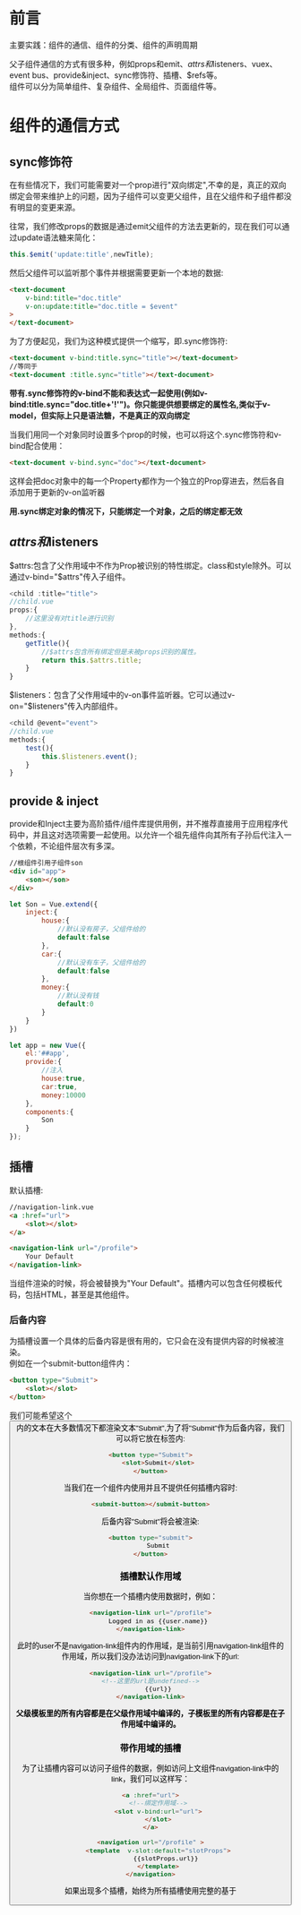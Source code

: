 # 前言
主要实践：组件的通信、组件的分类、组件的声明周期

父子组件通信的方式有很多种，例如props和emit、$attrs和$listeners、vuex、event bus、provide&inject、sync修饰符、插槽、$refs等。  
组件可以分为简单组件、复杂组件、全局组件、页面组件等。  

# 组件的通信方式
## sync修饰符 
在有些情况下，我们可能需要对一个prop进行"双向绑定",不幸的是，真正的双向绑定会带来维护上的问题，因为子组件可以变更父组件，且在父组件和子组件都没有明显的变更来源。

往常，我们修改props的数据是通过emit父组件的方法去更新的，现在我们可以通过update语法糖来简化：
```javascript
this.$emit('update:title',newTitle);
```
然后父组件可以监听那个事件并根据需要更新一个本地的数据:
```html
<text-document
    v-bind:title="doc.title"
    v-on:update:title="doc.title = $event"
>
</text-document>
```
为了方便起见，我们为这种模式提供一个缩写，即.sync修饰符:
```html
<text-document v-bind:title.sync="title"></text-document>
//等同于
<text-document :title.sync="title"></text-document>
```
**带有.sync修饰符的v-bind不能和表达式一起使用(例如v-bind:title.sync="doc.title+'!'")。你只能提供想要绑定的属性名,类似于v-model，但实际上只是语法糖，不是真正的双向绑定**

当我们用同一个对象同时设置多个prop的时候，也可以将这个.sync修饰符和v-bind配合使用：
```html
<text-document v-bind.sync="doc"></text-document>
```
这样会把doc对象中的每一个Property都作为一个独立的Prop穿进去，然后各自添加用于更新的v-on监听器

**用.sync绑定对象的情况下，只能绑定一个对象，之后的绑定都无效**

## $attrs和$listeners
$attrs:包含了父作用域中不作为Prop被识别的特性绑定。class和style除外。可以通过v-bind="$attrs"传入子组件。
```javascript
<child :title="title">
//child.vue
props:{
    //这里没有对title进行识别
},
methods:{
    getTitle(){
        //$attrs包含所有绑定但是未被props识别的属性。
        return this.$attrs.title;
    }
}
```
$listeners：包含了父作用域中的v-on事件监听器。它可以通过v-on="$listeners"传入内部组件。
```javascript
<child @event="event">
//child.vue
methods:{
    test(){
        this.$listeners.event();
    }
}

```

## provide & inject
provide和Inject主要为高阶插件/组件库提供用例，并不推荐直接用于应用程序代码中，并且这对选项需要一起使用。以允许一个祖先组件向其所有子孙后代注入一个依赖，不论组件层次有多深。
```html
//根组件引用子组件son
<div id="app">
    <son></son>
</div>
```
```javascript
let Son = Vue.extend({
    inject:{
        house:{
            //默认没有房子，父组件给的
            default:false
        },
        car:{
            //默认没有车子，父组件给的
            default:false
        },
        money:{
            //默认没有钱
            default:0
        }
    }
})

let app = new Vue({
    el:'##app',
    provide:{
        //注入
        house:true,
        car:true,
        money:10000
    },
    components:{
        Son
    }
});


```

## 插槽
默认插槽:
```html
//navigation-link.vue
<a :href="url">
    <slot></slot>
</a>
```
```html
<navigation-link url="/profile">
    Your Default
</navigation-link>
```
当组件渲染的时候，<slot>将会被替换为"Your Default"。插槽内可以包含任何模板代码，包括HTML，甚至是其他组件。

### 后备内容
为插槽设置一个具体的后备内容是很有用的，它只会在没有提供内容的时候被渲染。  
例如在一个submit-button组件内：
```html
<button type="Submit">
    <slot></slot>
</button>
```
我们可能希望这个<button>内的文本在大多数情况下都渲染文本"Submit",为了将"Submit"作为后备内容，我们可以将它放在<slot>标签内:
```html
<button type="Submit">
    <slot>Submit</slot>
</button>
```
当我们在一个组件内使用<submit-button>并且不提供任何插槽内容时:
```html
<submit-button></submit-button>
```
后备内容"Submit"将会被渲染:
```html
<button type="submit">
    Submit
</button>
```

### 插槽默认作用域
当你想在一个插槽内使用数据时，例如：
```html
<navigation-link url="/profile">
    Logged in as {{user.name}}
</navigation-link>
```
此时的user不是navigation-link组件内的作用域，是当前引用navigation-link组件的作用域，所以我们没办法访问到navigation-link下的url:
```html
<navigation-link url="/profile">
<!--这里的url是undefined-->
    {{url}}
</navigation-link>
```
**父级模板里的所有内容都是在父级作用域中编译的，子模板里的所有内容都是在子作用域中编译的。**

### 带作用域的插槽
为了让插槽内容可以访问子组件的数据，例如访问上文组件navigation-link中的link，我们可以这样写：
```html
<a :href="url">
    <!--绑定作用域-->
    <slot v-bind:url="url">
    </slot>
</a>
```
```html
<navigation url="/profile" >
    <template  v-slot:default="slotProps">
        {{slotProps.url}}
    </template>
</navigation>
```
如果出现多个插槽，始终为所有插槽使用完整的基于<template>语法：
```html
<current-user>
    <template v-slot:default="slotProps">
        {{slotProps.user.firstName}}
    </template>
    <template v-slot:other="otherSlotProps"> 
    </template>
</current-user>
```

### 解构插槽prop
我们还可以解构插槽的Prop
```html
//假设current-user的默认插槽绑定了user
<current-user v-slot="{ user }">
    {{user.firstName}}
</curent-user>
```
我们可以为Prop重命名
```html
<current-user v-slot="{ user:person }">
    {{user.person}}
</current-user>
```
甚至可以设置默认值
```html
<current-user v-slot="{ user= { firstName:'Guest'} }">
    {{user.firstName}}
</current-user>
```

### 具名插槽
有时候我们需要多个插槽，对于一个带有如下模板的<base-layout>组件：
```html
<div class="container">
    <header>
        <!-- 我们希望把页头放在这里-->
    </header>
    <main>
        <!-- 我们希望把主要内容放在这里 -->
    </main>
    <footer>
        <!-- 我们希望把页脚放在这里 -->
    </footer>
</div>
```
对于这种情况，<slot>元素有一个特殊的属性name，这个name可以用来定义额外的插槽:
```html
<div class="cotainer">
    <header>
        <slot name="header"></slot>
    </header>
    <main>
        <slot></slot>
    </main>
    </footer>
        <slot name="footer"></slot>
    </footer>
</div>
```
一个不带name的slot带有隐含的名字default。  
在向具名插槽提供内容的时候，我们可以在一个<template>元素上使用v-slot指令，以v-slot参数的形式提供名称:
```html
<base-layout>
    <template v-slot:header>
        <h1>title</h1>
    </template>
    <p>main content</p>
    <p>main content2</p>
    <template v-slot:footer>
        <p>footer</p>
    </template>
</base-layout>
<!--等同于-->
<base-layout>
    <template v-slot:header>
        <h1>header</h1>
    </template>
    <template v-slot:default>
        <p>main content</p>
        <p>main content2</p>
    </template>
    <template v-slot:footer>
        <p>footer</p>
    </template>
</base-layout>
```
**v-slot只能添加在template标签上**

### 具名插槽的缩写
与v-on和v-bind一样，可以缩写成@和:,v-slot也有缩写，v-slot:可以缩写为##，例如v-slot:header可以缩写为##header：
```html
<base-layout>
    <template ##header>
        <h1>title</h1>
    </template>
    <template ##default>
        <p>main content</p>
        <p>main content2</p>
    </template>
    <template ##footer>
        <p>footer</p>
    </template>
</base-layout>
```
如果希望使用缩写，必须始终以明确插槽名取而代之:
```html
<current-user ##default="{user}">
    {{user.firstName}}
</current-user>
```

# 组件的分类
组件是vue最核心的概念之一，但由于这个概念太过于宽泛，我们会在实际开发中看到各种各样的组件，对开发和维护的铜须带来了很大的困惑和混乱。我们可以把组件分成四类:

- view:页面组件
view指的是页面，也可以叫做page。它的定义为：和具体的某一条路由对应，在vue-router配置中指定。view是页面的容器，是其他组件的入口，可以和vuex store通信，再把数据分发给普通组件。

- global component:全局组件
全局组件，作为小工具而存在，例如toast、alert等。特点是具备全局性，直接嵌套在root下，不属于哪个view。全局组件也和vuex store通信，应该单独使用state中的一个module,不和其他业务实体用到的state混淆。  
其他组件想要修改它，可以直接派发响应的mutation。而要监听它的变化，则使用全局事件总线(event bus)
- simple component:简单组件
它的交互和数据都不多，基本上就是起到一个简单展示，拆分父组件的作用。这种组件和父组件之间通过最传统的方式进行通讯：父组件将props传入，它通过$emit触发事件到父组件，简单组件内部不写什么业务逻辑，一般不与vuex store通信。

- functional component:函数式组件
纯粹的简单展示组件，在简单组件不需要使用实例化，并且不需要生命周期的时候可以使用，它的渲染性能最好。

- complex component:复杂组件
复杂组件，特点是内部包含很多交互逻辑，常常需要访问接口。另外，需要展示的数据也往往比较多。  
对于复杂组件：
1. 如果所有的props都由父组件一一传入，如果要展示的数据很多，父组件template会变得臃肿
2. 如果所有的业务流程都需要子组件$emit,父组件的script代码会变得臃肿。
所以对于复杂组件，我们允许有一定的自主权，可以跳过父组件，自己和vuex通信。

![](https://tva1.sinaimg.cn/large/007S8ZIlly1gg7rsjqc43j30lo0f2758.jpg)

## 如何优雅的修改props
参考.sync修饰符，我们可以通过语法糖的形式，减少script中冗余的代码。


# 组件的生命周期
![](https://tva1.sinaimg.cn/large/007S8ZIlly1gg7ujmjio7j30u00xmh6g.jpg)

- beforeCreate
刚初始化vue实例，只有一些默认的生命周期函数。**data和methods中的数据都还未初始化，也就是无法通过this来访问。**

- created
**初始化注入injections以及数据可响应，代表着注入数据和data以及Methods都已经初始化好了，这是可以通过this来访问数据的最早生命周期，也是可以最早的可以进行异步请求数据的生命周期。**

- beforeMount
虚拟DOM已经编译好成一个模板字符串，等待挂载到页面中。

- mounted
**虚拟DOM的模板字符串已经挂载到页面中，也就是这一阶段为最早可以访问DOM的阶段。**,此时组件脱离了创建阶段，进入到了运行阶段，**mounted不会保证所有的子组件也都一起被挂载，如果希望等到整个视图都渲染完毕，可以在mounted内部使用vm.$nectTick**

- beforeUpdate
数据更新时调用，发生在虚拟 DOM 打补丁之前。这里适合在更新之前访问现有的 DOM，比如手动移除已添加的事件监听器。

- updated
数据改变了，页面也更新了，此时页面和data是同步的。**(宏任务和微任务也可以达到同样的效果)**,updated不会保证所有的子组件也都一起被重绘，如果希望等到整个视图都重绘完毕，可以在updated里面使用$nextTick

- beforeDestory
组件从运行阶段进入到了销毁阶段，此时data和methods、过滤器、指令还可以使用，还没到达真正的销毁阶段，**此时是做一些手动销毁的最佳时机，例如释放引用、取消监听等。**

- destoryed
组件被销毁

还有两个keep-alive组件才有的生命周期
- activated
keep-alive组件被激活的时候调用

- deactivated
keep-alive组件被停用时调用

# 父子组件的声明周期函数执行顺序
- 组件创建过程的顺序
父组件的beforeCreate->父组件的created->父组件的beforeMount->子组件的beforeCreate->子组件的created->子组件的beforeMount->子组件的mounted->父组件的mounted
￼![](https://tva1.sinaimg.cn/large/007S8ZIlly1gg81k3d8vtj308e08awej.jpg)
￼
**需要注意的一点是，官方说明父组件的mounted依然不能保证所有子组件已经挂载，所以要访问子组件的ref时，最早的周期是mounted，最稳妥的方式是在mounted内使用$nextTick**

- 组件的运行阶段顺序
子组件的更新：  
父组件beforeUpdate->子组件的beforeUpdate->子组件的updated->父组件的updated。  
父组件更新，不涉及到子组件更新时：  
父组件beforeUpdate->父组件的updated

**与mounted一致，updated也不能保证所有的子组件已经重绘完毕，如果希望在所有组件都重绘完毕后执行，可以在updated内使用$nextTick**

- 组件的销毁阶段顺序
父组件的beforeDestroy->子组件的beforeDestroy->子组件的destroyed->父组件的destroyed


# 手动监听生命周期
在一些场景下，我们可能为了减少反复横跳代码，会使用hook，使代码更加聚合。

例如我们在Mounted阶段可能会监听窗口变化来调整echarts图表大小。而后在beforeDestroy阶段进行监听事件的销毁。
```javascript
Vue.extend({
    mounted(){
        this.chart = echarts.init(this.$el);
        window.addEventListener('resize',this.resizeChart);
    },
    updated(){

    },
    created(){

    },
    beforeDestroy(){
        window.removeEventListener('resize',this.resizeChart);
    }
})
```
其中mounted和beforeDestroy之间可能隔了几十上百行代码，可读性很差，维护者可能不知道为什么要remove这个监听器，我们可以通过hook生命周期函数来使代码更加聚合：
```javascript
Vue.extend({
    mounted(){
        this.chart = echarts.init(this.$el);
        window.addEventListener('resize',this.resizeChart);
        //通过hook监听组件销毁钩子函数，并取消监听事件
        this.$once('hook:beforeDestroy',()=>{
            window.removeEventListener('resize',this.resizeChart);
        })
    }
})

```

# 监听子组件的生命周期
假设我们使用了一个第三方组件，需要监听第三方组件数据的变化，但是组件又没有提供change事件。我们可以通过监听组件的Updated钩子函数。
```html
<template>
    <!--组件的所有生命周期钩子都可以通过@hook:钩子函数名来监听-->
    <custom-select @hook:updated="handleSelectUpdated">
</template>
```

# keep-alive组件
keep-alive是vue内置的一个组件，可以使被包含的组件保留状态。避免重新加载。
- 一般结合路由和动态组件一起使用，用于缓存组件
- 提供include和exclude属性，include表示只有名称匹配的组件会被缓存，exclude表示匹配的组件不会被缓存，exclude的优先级比include高。
- 拥有两个生命周期钩子函数activated和deactivated。当组件被激活时触发activated钩子函数，当组件被停用时，调用deactivated钩子函数。


# 全局组件
Vue.extend是一个全局的API，用于创造一个类，这个类是Vue组件的构造器。参数是一个包含组件选项的对象。选项中的data必须是函数，这是为了防止组件被复用时，使用同一个引用。

我的理解是，创建一个Vue实例，但是带有特定的配置，用extend去继承
```javascript
var Profile = Vue.extend({
    template:'<p>{{firstName}} {{lastName}} {{alias}}</p>',
    data(){
        return {
            firstName:'huang',
            lastName:'johe',
            alias:'johe'
        }
    }
});

//将Profile组件挂载在元素上。
new Profile().$mount('#app');
```
当我们需要开发一些全局组件的时候，例如Loading、Notify、Message等组件，我们就可以使用Vue.extend:

loading组件
```html
<template>
  <transition name="custom-loading-fade">
    <!--loading蒙版-->
    <div v-show="visible" class="custom-loading-mask">
      <!--loading中间的图标-->
      <div class="custom-loading-spinner">
        <i class="custom-spinner-icon"></i>
        <!--loading上面显示的文字-->
        <p class="custom-loading-text">{{ text }}</p>
      </div>
    </div>
  </transition>
</template>

<script>
export default{
    data(){
        return {
            text:'',
            visible:false
        }
    }
}

</script>

```
用Vue.extend来生成组件的构造函数
```javascript
import Vue from 'vue';
//其实导出的是组件的配置，是一个含有配置项的对象
import LoadingComponent from './loading.vue';

// 通过Vue.extend将组件配置对象包装成一个组件构造器
const LoadingConstructor = Vue.extend(LoadingComponent);

// 用来保存Loading组件实例
let loading = undefined;

LoadingConstructor.prototype.close = function(){
    // 如果loading有引用，则去掉引用
    if(loading){
        loading = undefined;
    }
    // 将组件隐藏,这里的this指向Loading实例
    this.visible = false;

    setTimeout(()=>{
        //移除挂载的DOM元素
        if(this.$el && this.$el.parentNode){
            this.$el.parentNode.removeChild(this.$el);
        }
        //调用组件的$destroy方法进行组件销毁
        this.$destroy();
    },300)
};

// Loading函数，如果没有Loading组件则创建，有则返回，单例模式
const Loading = ( options = {} ) =>{
    //如果组件已经渲染，则返回
    if(loading){
        return loading;
    }
    //要挂载的元素，由于Loading挂载在全局，所以获取body
    const parent = document.body;
    // 组件属性
    const opts = {
        text:'',
        ...options
    }
    //生成一个Loading组件实例，相当于new Vue()只不过参数已经预设。
    const LoadingInstance = new LoadingConstructor({
        el: document.createElement('div'),
        data:opts
    });
    // 将loading元素挂载在全局
    parent.appendChild(instance.$el);
    // 显示加载动画
    Vue.nextTick(()=>{
        instance.visible = true
    })
    //将组件实例赋值给loading变量，保证单例
    loading = instance;
    return instance;
}
export default Loading
```
在页面内使用loading
```javascript
import Loading from './loading/index.js';
export default{
    created(){
        const loading = Loading({text:'正在加载...'});
        //三秒后关闭
        setTimeout(()=>{
            loading.close()
        },3000);
    }
}
```
将loading方法挂载到Vue.prototype上面
```javascript
Vue.prototype.$loading = Loading;
export default Loading;

//在组件内使用
const loading = this.$loading({text:'正在加载...'});
setTimeout(()=>{
    loading.close();
})
```

# 函数式组件
**函数式组件就是函数是组件，在React中，组件可以是类也可以是函数，当为函数式组件时，没有内部状态，也没有声明周期钩子函数。在vue中也类似，当为函数式组件时，没有内部状态，也没有声明周期钩子函数，也没有this。**

**在日常写代码的过程中，经常会开发一些纯展示型的业务组件，比如一些详情页面，列表界面等。它们有一个共同的特点是只需要将外部传入的数据进行展现，不需要有内部状态，也不需要有生命周期钩子函数里面做处理，类似于上文所说的简单组件(简单组件可能需要生命周期)。这个时候我们就可以考虑使用函数式组件**

```javascript
export default{
    // 通过配置functional属性指定组件为函数式组件
    functional:true,
    props:{
        avatar:{
            type:String
        }
    },
    /**
     * 渲染函数，类似于react类组件中的render
     * @param {*} context 函数式组件没有this,props,slots等都在context上
    */
   render(h,context){
       const { props } = context;
       if(props.avatar){
           return <img src={props.avatar}></img>
       }
       return <img src="default-avatar.png"></img>
   }
}
```
在上例中，我们定义了一个头像组件，如果外部传入头像，则显示传入的头像，否则显示默认头像。

为什么要使用函数式组件
1. 函数式组件不需要实例化、无状态、没有声明周期，所以渲染性能要好于普通组件
2. 函数式组件结构比较简单，代码结构清晰

函数式组件与普通组件的区别
1. 函数式组件需要在声明组件时指定functional属性
2. 函数式组件不需要实例化，所以没有this，this通过render函数的第二个参数来替代。
3. 函数式组件没有声明周期钩子函数，不能使用计算属性、侦听属性等。
4. 函数式组件不能通过$emit对外暴露时间，调用事件能通过context.listeners.click的方式调用外部传入的click事件
5. 因为函数式组件是没有实例化的，所以在外部通过ref去引用组件时，实际引用的是HTMLELement
6. 函数式组件的props可以不用显示声明，所以没有在props里面声明的属性都会自动隐式解析为Prop,而普通组件所有未声明的属性都被解析到$attrs中，这是和普通组件不同的店。

如果不想使用render函数(jsx的方式)，可以通过模板语法来声明
```html
<!--在template上添加functional属性-->
<template functional>
    <!--props可以不用声明，默认外部传入的都为Prop-->
    <img :src="props.avatar ? props.avatar:'default-avatar.png'"/>
</template>

```

# 自定义指令
除了核心功能默认内置的指令(v-model和v-show)，Vue也允许注册自定义指令。有的情况下，我们可能需要对普通DOM元素进行底层操作，这时候就会用到自定义指令。

**个人理解,指令类似于监听属性，当表达式更新时，对DOM执行一定的操作，例如v-if='expression',是在expression改变时，修改当前DOM的display为none，与watch不同的点是，它的触发条件更多样，不仅仅是表达式可以触发（实际上也是生命周期被触发,表达式更新导致的update生命周期），指令的生命周期也可以触发**

例如，我们需要页面加载时，就聚焦元素:
```javascript
// 全局自定义指令'v-focus'
Vue.directive('focus',{
    // 当被绑定的元素插入到DOM中时:
    inserted: function(el){
        //聚焦元素
        el.focus();
    }
})
```
如果想注册局部指令，组件中也接受一个directives的选项：
```javascript
directives:{
    focus:{
        //指令的定义
        inserted: function(el){
            el.focus();
        }
    }
}
```
指令使用:
```html
<input v-focus>
```
## 指令的钩子函数
一个指令定义对象可以提供如下几个钩子函数(均为可选):
- bind: 只调用一次，指令第一次绑定到元素时调用。在这里可以进行一次性的初始化设置。
- inserted: 被绑定元素插入父节点时调用(仅保证父节点存在，但不一定已经被插入文档中)
- update: 所在组件的VNode更新时调用，但是可能发生在其子VNode更新之前。指令的值可能发生了改变，也可能没有。但是我们可以通过比较更新前后的值来忽略不必要的模板更新。
- componentUpdated: 指令所在组件的VNode及其子VNode全部更新后调用。
- unbind: 只调用一次，指令与元素解绑时调用。

## 钩子函数的参数
指令钩子函数会被传入以下参数:
- el:指令所绑定的元素，可以用来直接操作DOM
- binding:一个对象，包含以下property
    - name:指令名，不包含v-前缀
    - value:指令的绑定值，例如v-my-directive="1+1"，值为2，即为表达式最新的值
    - oldValue:指令绑定的前一个值，仅在update和componentUpdated钩子中可用。无论值是否改变都可用。
    - expression:字符串形式的指令表达式。例如v-my-directive="1+1",表达式为"1 + 1"
    - arg:传给指令的桉树，可选。例如v-my-directive:foo中，参数为"foo"
    - modifiers:一个包含修饰符的对象。例如:v-my-directive.foo.bar,修饰符对象为{foo:treu,bar:true}
- vnode: Vue编译生成的虚拟节点。
- oldVnode:上一个虚拟节点，仅在update和componentUpdated钩子中使用

除了el之外，其他参数都应该是只读的，切勿进行修改。如果需要在钩子之间共享数据，建议通过元素的dataset属性来进行。

通过一个例子来看参数的值：
```html
<div id="hook-arguments-example" v-demo:foo.a.b="message"></div>
```
```javascript
Vue.directive('demo',{
    bind:function(el,binding,vnode){
        var s = JSON.stringify;
        el.innerHTML = `
            name:${s(binding.name)}
            value:${s(binding.value)}
            expression:${s(binding.expression)}
            argument:${s(binding.arg)}
            modifiers:${s(binding.modifiers)}
            vnode kyes:${Object.keys(vnode).join(',')}
        `
    }
})
new Vue({
    el:'#hook-arguments-example',
    data:{
        message:'hello!'
    }
})
```
渲染出来的效果
![](https://tva1.sinaimg.cn/large/007S8ZIlly1gg99bhcvfuj30z60cqmzd.jpg)

## 指令的动态参数
指令的参数可以是动态的。例如在v-mydirective:[argument]="value"中，argument参数可以根据数据进行更新。

例如我们想要创建一个自定义指令，用来通过固定布局将元素固定在页面上。我们可以像这样创建一个通过指令值来更新竖直位置像素值的自定义指令:
```html
<div id="baseexample">
    <p v-pin="200">Stick me 200px from the top of the page</p>
</div>
```
```javascript
Vue.directive('pin',{
    bind:function(el,binding,vnode){
        el.style.position ='fixed';
        el.style.top = binding.value+'px';
    }
})

new Vue({
    el:"#baseexample"
})
```
这首元素固定在距离顶部200像素的位置，但是如果我们现在需要把元素固定在左侧而不是顶部的话怎么办呢？这时候使用动态参数就可以方便的根据数据来进行更新。
```html
<div id="dynamicexample">
    <p v-pin:[direction]="200">I am pinned onto the page at 200px to the left.</p>
</div>
```
```javascript
Vue.directive('pin',{
    bind:function(el,binding,vnode){
        el.style.position='fixed';
        var s = (binding.arg ==='left'? 'left':'top');
        el.style[s] = binding.value + 'px';
    }
})

new Vue({
    el:'#dynamicexample',
    data:function(){
        return {
            direction:'left'
        }
    }
})


```

## 自定义指令实战
我们在使用ElementUI的时候，会用到v-loading来对挂载的元素进行loading控制，这一点是基于自定义指令实现的。

在上文中，我们开发了一个loading组件，但是这个组件是全局使用的，我们想要实现以下两个需求，必须要使用自定义指令：
- 将loading挂载到某一个元素上面，现在只能是全屏使用
- 可以使用指令在指定的元素上面挂载loading

开发v-loading指令：
```javascript
import Vue from 'vue';
import LoadingComponent from './loading';

const LoadingConstructor = Vue.extend(LoadingComponent);

Vue.directive('loading',{
    bind(el,binding){
        const instance = new LoadingConstrcutor({
            el:document.createElement('div'),
            data:{}
        })
        el.appendChild(instance.$el);
        el.instance = instance;
        Vue.nextTick(()=>{
            el.instance.visible = binding.value;
        });
    },
    update(el,binding){
        //update可能不是表达式的值更新了，所以要判断是否为表达式值更新
        if(binding.oldVlaue !== binding.value){
            el.instance.visible = binding.value
        }
    },
    unbind(el){
        const mask = el.instance.$el;
        if(mask.parentNode){
            mask.parentNode.removeChild(mask);
        }
        el.instance.$destroy();
        el.instance = undefined;
    }
})

```
在元素上使用指令
```html
<template>
    <div v-loading="visible"></div>
</template>

```
自定义指令还有哪些实战可用？
- 为组件添加loading效果、遮罩层
- 按钮级别权限控制v-permission
- 代码埋点，根据操作类型定义指令
- input输入框自动获取焦点


# 自定义生命周期钩子函数
要自定义声明周期钩子函数，要先了解VUE的合并策略。当我们使用Vue的mixins时，会发现，如果混入的methods里面的方法与组件的方法同名，则会被组件的方法覆盖，如果声明周期钩子函数重名，则混入的与组件自身的钩子函数都会被执行，且执行顺序是先混入后自身。

这是由于在Vue中，不同的选项有不同的合并策略，比如data、props、methods在混入时，同名属性覆盖，其他的直接合并（组件的优先级更高），而生命周期钩子函数则是将同名的钩子函数放到一个数组中，在调用时依次调用。

**在Vue中提供了一个api,Vue.config.optionMergeStrategies,可以通过这个api去自定义选项的合并策略**

```javascript
console.log(Vue.config.optionMergeStrategies);
```
![](https://tva1.sinaimg.cn/large/007S8ZIlly1gg9bmelrllj30u00ww49t.jpg)

通过上图可以看到Vue所有选项的合并策略函数，我们也可以通过覆盖上面的方法，来自定义合并策略函数，不过一般用不到。

## 自定义生命周期函数
自定义生命周期钩子函数需要有三个步骤：
- 自定义选项合并策略
- 自定义生命周期钩子函数的执行时机(关键)
- 自定义钩子函数的执行策略

假设有以下背景：
最近客户给领导反馈，我们的系统用一段时间，浏览器就变得有点卡，不知道为什么。问题出来了，本来想甩锅到后端，但是浏览器问题，没法甩锅啊，那就排查吧。
后来发现页面有许多定时器，ajax轮询还有动画，打开一个浏览器页签没发现问题，打开多了，浏览器就变得卡了,这时候我就想如果能在用户切换页签时候将这些都停掉，不久解决了。百度里面上下检索，找到了一个事件visibilitychange,可以用来判断浏览器页签是否显示。

```javascript
export default{
    created(){
        window.addEventListener('visibilitychange',this.$_handleVisiblityChange);
        this.$once('hook:beforeDestroy',()=>{
            window.removeEventListener('visibilitychange',this.$_handleVisiblityChange);
        })
    },
    methods:{
        $_handleVisiblityChange(){
            if(document.visiblityState === 'hidden'){
                //停掉一堆定时器
            }
            if(document.visibilityState === 'visible'){
                //开启一堆定时器
            }
        }
    }
}
```
通过上面的代码，可以看到在每一个需要监听处理的文件都要写一堆事件监听，判断页面是否显示的代码，一处两处还可以，文件多了就头疼了，这时候小编突发奇想，定义一个页面显示隐藏的生命周期钩子,把这些判断都封装起来

自定义生命周期钩子函数：pageHidden和pageVisible

```javascript
import Vue from 'vue';

// 添加生命周期钩子函数，决定选项的合并策略
export function init(){
    const optionMergeStrategies = Vue.config.optionMergeStrategies;

    //定义两个生命周期函数
    //并且将其合并策略指定成语created一致
    optionMergeStrategies.pageVisible = optionMergeStrategires.beforeCreate;
    optionMergeStrategies.pageHidden = optionMergeStrategies.created
}

// 决定生命周期钩子的执行策略
const notifyVisibilityChange = (lifeCycleName,vm)=>{
    // 生命周期函数会存在$options中，通过$options[lifeCycleName]获取生命周期
  const lifeCycles = vm.$options[lifeCycleName]
  // 因为使用了created的合并策略，所以是一个数组
  if (lifeCycles && lifeCycles.length) {
    // 遍历 lifeCycleName对应的生命周期函数列表，依次执行
    lifeCycles.forEach(lifecycle => {
      lifecycle.call(vm)
    })
  }
  // 遍历所有的子组件，然后依次递归执行
  if (vm.$children && vm.$children.length) {
    vm.$children.forEach(child => {
      notifyVisibilityChange(lifeCycleName, child)
    })
  }
}

// 决定新增生命周期钩子函数的执行时机
export function bind(rootVm){
    window.addEventListener('visibilitychange',()=>{
        //判断用哪个钩子函数
        let lifeCycleName = undefined;
        if(document.visibilityState === 'hidden'){
            lifeCycleName = 'pageHidden'
        }else if(document.visibilityState === 'visible'){
            lifeCycleName = 'pageVisible'
        }
        if(lifeCycleName){
            //通知所有组件生命周期发生变化了
            notifyVisibilityChange(lifeCycleName,rootVm);
        }
    })
}

```

应用：
```javascript
//main.js
import { init ,bind } from './utils/custom-life-cycle';

init();

const vm = new Vue({
    router,
    render:h => h(App)
}).$mount('#app');

bind(vm);
```
在组件内使用生命周期钩子函数:
```javascript
export default{
    pageVisible(){
        console.log('页面显示')
    },
    pageHidden(){
        console.log('页面隐藏')
    }
}

```
# 自定义过滤器
过滤器可以用于一些常见文本格式化，过滤器可以用在两个地方：
- 双花括号插值
- v-bind表达式
```javascript
{{ message | capitalize}}

<div v-bind:id="rawId | formatId"></div>
```
我们可以在组件的选项中定义过滤器:
```javascript
export default{
    data(){
        ...
    },
    filters:{
        capitalize: function(value){
            if(!value) return '';
            value = value.toString();
            //首字母大写
            return value.charAt(0).toUpperCase() + value.slice(1);
        }
    }
}
```
或者在创建Vue实例之前全局定义过滤器：
```javascript
Vue.filter('capitalize',function(value){
    if(!value) return '';
    value = value.toString();
    return value.chartAt(0).toUpperCase() + value.slice(1);
})

//在这之前
new Vue({

})
```
过滤器是JavaScript函数，因此可以接受参数,也可以通过管道符对多个过滤器串联。
```javascript
{{message | filterA('arg1',arg2)}}
```


# Vue的插件机制
插件通常用来为Vue添加全局功能，插件的功能有以下几种：
- 添加全局方法或者property。例如vue-custom-element
- 添加全局资源：指令(Vue.directive)/过滤器(Vue.filter)/过度等。例如elementUI中的v-loading
- 通过全局混入一些组件选项(Vue.mixin),自定义生命周期。例如vue-router。
- 添加Vue实例方法，通过把它们添加到Vue.prototype上实现。例如我们需要自定义$http为axios的实例。

## Vue.use
通过全局方法Vue.use使用插件。我们需要在调用new Vue()之前完成(当然需要在实例化Vue之前，给Vue.prototype添加方法，否则实例化的Vue没有这些方法.
```javascript
//等同于MyPlugin.install(Vue)
Vue.use(MyPlugin);

new Vue({

})
```
也可以传入一个可选的选项对象
```javascript
Vue.use(MyPlugin,{ options:true })
```
## 插件开发
Vue插件应该暴露一个install方法，供Vue调用，这个方法的第一个参数是Vue构造器，第二个参数是一个可选的选项对象。
```javascript
MyPlugin.install = function(Vue,options){
    // 添加全局方法或者属性
    Vue.myGlobalMethod = function(){

    }

    //添加全局指令
    Vue.directive('my-directive',{
        bind(el,binding,vnode){

        },
        update(el,binding,vnode){

        }
    })

    //添加全局过滤器
    Vue.filter('capitalize',funtion(value){
        //首字母大写
        if (!value) return ''
        value = value.toString()
        return value.charAt(0).toUpperCase() + value.slice(1)
    })

    //混入组件选项
    Vue.mixin({
        created:function(){
            //会和组件的created顺序执行
        }
    })

    //添加实例方法
    Vue.prototype.$http = fucntion(){

    }
}

```
